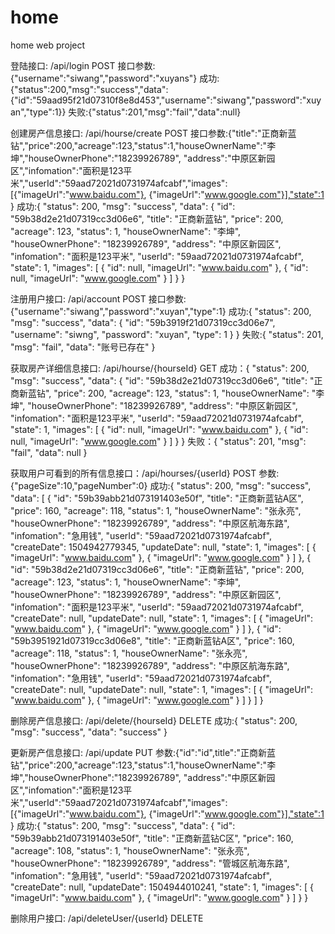 # home
home web project

登陆接口: /api/login  POST
接口参数: {"username":"siwang","password":"xuyans"}
成功:{"status":200,"msg":"success","data":{"id":"59aad95f21d07310f8e8d453","username":"siwang","password":"xuyan","type":1}}
失败:{"status":201,"msg":"fail","data":null}

创建房产信息接口: /api/hourse/create POST
接口参数:{"title":"正商新蓝钻","price":200,"acreage":123,"status":1,"houseOwnerName":"李坤","houseOwnerPhone":"18239926789",
     	"address":"中原区新园区","infomation":"面积是123平米","userId":"59aad72021d0731974afcabf","images":[{"imageUrl":"www.baidu.com"},
     	{"imageUrl":"www.google.com"}],"state":1
     }
成功:{
       "status": 200,
       "msg": "success",
       "data": {
           "id": "59b38d2e21d07319cc3d06e6",
           "title": "正商新蓝钻",
           "price": 200,
           "acreage": 123,
           "status": 1,
           "houseOwnerName": "李坤",
           "houseOwnerPhone": "18239926789",
           "address": "中原区新园区",
           "infomation": "面积是123平米",
           "userId": "59aad72021d0731974afcabf",
           "state": 1,
           "images": [
               {
                   "id": null,
                   "imageUrl": "www.baidu.com"
               },
               {
                   "id": null,
                   "imageUrl": "www.google.com"
               }
           ]
       }
   }

注册用户接口: /api/account POST
接口参数:{"username":"siwang","password":"xuyan","type":1}
成功:{
       "status": 200,
       "msg": "success",
       "data": {
           "id": "59b3919f21d07319cc3d06e7",
           "username": "siwng",
           "password": "xuyan",
           "type": 1
       }
   }
失败:{
       "status": 201,
       "msg": "fail",
       "data": "账号已存在"
   }

获取房产详细信息接口: /api/hourse/{hourseId}  GET
成功：{
       "status": 200,
       "msg": "success",
       "data": {
           "id": "59b38d2e21d07319cc3d06e6",
           "title": "正商新蓝钻",
           "price": 200,
           "acreage": 123,
           "status": 1,
           "houseOwnerName": "李坤",
           "houseOwnerPhone": "18239926789",
           "address": "中原区新园区",
           "infomation": "面积是123平米",
           "userId": "59aad72021d0731974afcabf",
           "state": 1,
           "images": [
               {
                   "id": null,
                   "imageUrl": "www.baidu.com"
               },
               {
                   "id": null,
                   "imageUrl": "www.google.com"
               }
           ]
       }
   }
失败：{
       "status": 201,
       "msg": "fail",
       "data": null
   }
   
获取用户可看到的所有信息接口：/api/hourses/{userId} POST
参数:{"pageSize":10,"pageNumber":0}
成功:{
       "status": 200,
       "msg": "success",
       "data": [
           {
               "id": "59b39abb21d073191403e50f",
               "title": "正商新蓝钻A区",
               "price": 160,
               "acreage": 118,
               "status": 1,
               "houseOwnerName": "张永亮",
               "houseOwnerPhone": "18239926789",
               "address": "中原区航海东路",
               "infomation": "急用钱",
               "userId": "59aad72021d0731974afcabf",
               "createDate": 1504942779345,
               "updateDate": null,
               "state": 1,
               "images": [
                   {
                       "imageUrl": "www.baidu.com"
                   },
                   {
                       "imageUrl": "www.google.com"
                   }
               ]
           },
           {
               "id": "59b38d2e21d07319cc3d06e6",
               "title": "正商新蓝钻",
               "price": 200,
               "acreage": 123,
               "status": 1,
               "houseOwnerName": "李坤",
               "houseOwnerPhone": "18239926789",
               "address": "中原区新园区",
               "infomation": "面积是123平米",
               "userId": "59aad72021d0731974afcabf",
               "createDate": null,
               "updateDate": null,
               "state": 1,
               "images": [
                   {
                       "imageUrl": "www.baidu.com"
                   },
                   {
                       "imageUrl": "www.google.com"
                   }
               ]
           },
           {
               "id": "59b3951921d07319cc3d06e8",
               "title": "正商新蓝钻A区",
               "price": 160,
               "acreage": 118,
               "status": 1,
               "houseOwnerName": "张永亮",
               "houseOwnerPhone": "18239926789",
               "address": "中原区航海东路",
               "infomation": "急用钱",
               "userId": "59aad72021d0731974afcabf",
               "createDate": null,
               "updateDate": null,
               "state": 1,
               "images": [
                   {
                       "imageUrl": "www.baidu.com"
                   },
                   {
                       "imageUrl": "www.google.com"
                   }
               ]
           }
       ]
   }
   
删除房产信息接口: /api/delete/{hourseId}  DELETE
成功:{
          "status": 200,
          "msg": "success",
          "data": "success"
      }
      
更新房产信息接口: /api/update  PUT
参数:{"id":"id",title":"正商新蓝钻","price":200,"acreage":123,"status":1,"houseOwnerName":"李坤","houseOwnerPhone":"18239926789",
        	"address":"中原区新园区","infomation":"面积是123平米","userId":"59aad72021d0731974afcabf","images":[{"imageUrl":"www.baidu.com"},
        	{"imageUrl":"www.google.com"}],"state":1
        }
成功:{
       "status": 200,
       "msg": "success",
       "data": {
           "id": "59b39abb21d073191403e50f",
           "title": "正商新蓝钻C区",
           "price": 160,
           "acreage": 108,
           "status": 1,
           "houseOwnerName": "张永亮",
           "houseOwnerPhone": "18239926789",
           "address": "管城区航海东路",
           "infomation": "急用钱",
           "userId": "59aad72021d0731974afcabf",
           "createDate": null,
           "updateDate": 1504944010241,
           "state": 1,
           "images": [
               {
                   "imageUrl": "www.baidu.com"
               },
               {
                   "imageUrl": "www.google.com"
               }
           ]
       }
   }
   
删除用户接口: /api/deleteUser/{userId}  DELETE

